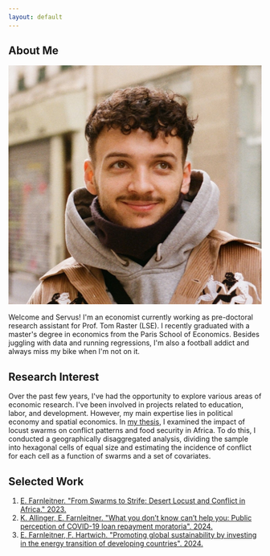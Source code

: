 ```yaml
---
layout: default
---
```


## About Me

<img class="profile-picture" src="sherlock.JPG">


Welcome and Servus! I'm an economist currently working as pre-doctoral research assistant for Prof. Tom Raster (LSE). I recently graduated with a master's degree in economics from the Paris School of Economics. Besides juggling with data and running regressions, I'm also a football addict and always miss my bike when I'm not on it.

## Research Interest

Over the past few years, I've had the opportunity to explore various areas of economic research. I've been involved in projects related to education, labor, and development. However, my main expertise lies in political economy and spatial economics. In [my thesis](https://www.dropbox.com/scl/fi/qqt01yuy4crucl1sf2744/Master_Thesis.pdf?rlkey=oyei7ddrr0ktun4bdnbrcnvdf&dl=0), I examined the impact of locust swarms on conflict patterns and food security in Africa. To do this, I conducted a geographically disaggregated analysis, dividing the sample into hexagonal cells of equal size and estimating the incidence of conflict for each cell as a function of swarms and a set of covariates.

## Selected Work

1. [E. Farnleitner. "From Swarms to Strife: Desert Locust and Conflict in Africa." 2023.](https://www.dropbox.com/scl/fi/qqt01yuy4crucl1sf2744/Master_Thesis.pdf?rlkey=oyei7ddrr0ktun4bdnbrcnvdf&dl=0)
2. [K. Allinger, E. Farnleitner. "What you don’t know can’t help you: Public perception of COVID-19 loan repayment moratoria". 2024.](https://www.oenb.at/Publikationen/Volkswirtschaft/bulletin/2024/q2-2024/june-2024/html-version.html)
3. [E. Farnleitner, F. Hartwich. "Promoting global sustainability by investing in the energy transition of developing countries". 2024.](https://iap.unido.org/index.php/articles/promoting-global-sustainability-investing-energy-transition-developing-countries)

 
